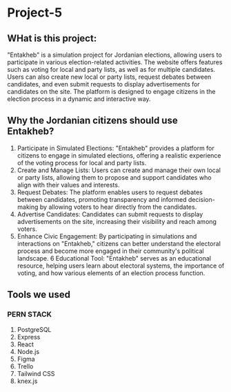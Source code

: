 # Project-5

## WHat is this project:
"Entakheb" is a simulation project for Jordanian elections, allowing users to participate in various election-related activities. The website offers features such as voting for local and party lists, as well as for multiple candidates. Users can also create new local or party lists, request debates between candidates, and even submit requests to display advertisements for candidates on the site. The platform is designed to engage citizens in the election process in a dynamic and interactive way.

## Why the Jordanian citizens should use Entakheb?
1. Participate in Simulated Elections: "Entakheb" provides a platform for citizens to engage in simulated elections, offering a realistic experience of the voting process for local and party lists.
2. Create and Manage Lists: Users can create and manage their own local or party lists, allowing them to propose and support candidates who align with their values and interests.
3. Request Debates: The platform enables users to request debates between candidates, promoting transparency and informed decision-making by allowing voters to hear directly from the candidates.
4. Advertise Candidates: Candidates can submit requests to display advertisements on the site, increasing their visibility and reach among voters.
5. Enhance Civic Engagement: By participating in simulations and interactions on "Entakheb," citizens can better understand the electoral process and become more engaged in their community's political landscape.
6 Educational Tool: "Entakheb" serves as an educational resource, helping users learn about electoral systems, the importance of voting, and how various elements of an election process function.

## Tools we used
### PERN STACK
1. PostgreSQL
2. Express
3. React 
4. Node.js 
5. Figma
6. Trello
7. Tailwind CSS
8. knex.js


